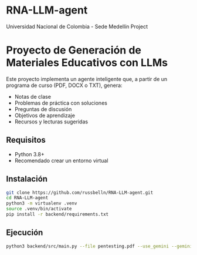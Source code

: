 # RNA-LLM-agent
Universidad Nacional de Colombia - Sede Medellín Project

# Proyecto de Generación de Materiales Educativos con LLMs

Este proyecto implementa un agente inteligente que, a partir de un programa de curso (PDF, DOCX o TXT), genera:
- Notas de clase
- Problemas de práctica con soluciones
- Preguntas de discusión
- Objetivos de aprendizaje
- Recursos y lecturas sugeridas

## Requisitos

- Python 3.8+
- Recomendado crear un entorno virtual

## Instalación

```bash
git clone https://github.com/russbelln/RNA-LLM-agent.git
cd RNA-LLM-agent
python3 -m virtualenv .venv
source .venv/bin/activate
pip install -r backend/requirements.txt
```

## Ejecución

```bash
python3 backend/src/main.py --file pentesting.pdf --use_gemini --gemini_api_key API_KEY
```